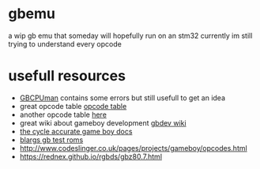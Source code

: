 # gbemu
a wip gb emu that someday will hopefully run on an stm32
currently im still trying to understand every opcode

# usefull resources

- [GBCPUman](http://marc.rawer.de/Gameboy/Docs/GBCPUman.pdf) contains some errors but still usefull to get an idea
- great opcode table [opcode table](http://www.pastraiser.com/cpu/gameboy/gameboy_opcodes.html)
- another opcode table [here](https://izik1.github.io/gbops/index.html)
- great wiki about gameboy development [gbdev wiki](http://gbdev.gg8.se/wiki/articles/Main_Page)
- [the cycle accurate game boy docs](https://github.com/AntonioND/giibiiadvance/blob/master/docs/TCAGBD.pdf)
- [blargs gb test roms](https://github.com/retrio/gb-test-roms)
- http://www.codeslinger.co.uk/pages/projects/gameboy/opcodes.html
- https://rednex.github.io/rgbds/gbz80.7.html
